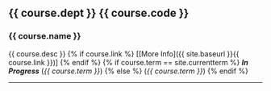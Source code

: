 ## {{ course.dept }} {{ course.code }}
### {{ course.name }}
{{ course.desc }}
{% if course.link %}
[[More Info]({{ site.baseurl }}{{ course.link }})]
{% endif %}
{% if course.term == site.currentterm %}
***In Progress*** (*{{ course.term }}*)
{% else %}
(*{{ course.term }}*)
{% endif %}

-----
